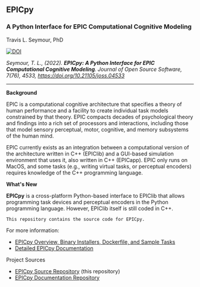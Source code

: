 ## EPICpy
### A Python Interface for EPIC Computational Cognitive Modeling
Travis L. Seymour, PhD

[![DOI](https://joss.theoj.org/papers/10.21105/joss.04533/status.svg)](https://doi.org/10.21105/joss.04533)

_Seymour, T. L., (2022). **EPICpy: A Python Interface for EPIC Computational Cognitive Modeling**. Journal of Open Source Software, 7(76), 4533, https://doi.org/10.21105/joss.04533_

---

**Background**

EPIC is a computational cognitive architecture that specifies a theory of human performance and a facility to create individual task models constrained by that theory. EPIC compacts decades of psychological theory and findings into a rich set of processors and interactions, including those that model sensory perceptual, motor, cognitive, and memory subsystems of the human mind.

EPIC currently exists as an integration between a computational version of the architecture written in C++ (EPIClib) and a GUI-based simulation environment that uses it, also written in C++ (EPICapp). EPIC only runs on MacOS, and some tasks (e.g., writing virtual tasks, or perceptual encoders) requires knowledge of the C++ programming language.

**What's New**

**EPICpy** is a cross-platform Python-based interface to EPIClib that allows programming task devices and perceptual encoders in the Python programming language. However, EPIClib itself is still coded in C++.

`This repository contains the source code for EPICpy.`

For more information:

* [EPICpy Overview, Binary Installers, Dockerfile, and Sample Tasks](https://cogmodlab.ucsc.edu/2022/03/14/epic/)
* [Detailed EPICpy Documentation](https://travisseymour.github.io/EPICpyDocs/)

Project Sources

* [EPICpy Source Repository](https://github.com/travisseymour/EPICpy) (this repository)
* [EPICpy Documentation Repository](https://github.com/travisseymour/EPICpyDocs)


